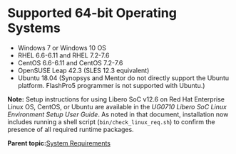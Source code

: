 # Supported 64-bit Operating Systems

-   Windows 7 or Windows 10 OS
-   RHEL 6.6-6.11 and RHEL 7.2-7.6
-   CentOS 6.6-6.11 and CentOS 7.2-7.6
-   OpenSUSE Leap 42.3 \(SLES 12.3 equivalent\)
-   Ubuntu 18.04 \(Synopsys and Mentor do not directly support the Ubuntu platform. FlashPro5 programmer is not supported with Ubuntu.\)

**Note:** Setup instructions for using Libero SoC v12.6 on Red Hat Enterprise Linux OS, CentOS, or Ubuntu are available in the *UG0710 Libero SoC Linux Environment Setup User Guide*. As noted in that document, installation now includes running a shell script \(`bin/check_linux_req.sh`\) to confirm the presence of all required runtime packages.

**Parent topic:**[System Requirements](GUID-B95F8060-5ED0-4C65-9790-71CB740A8769.md)

